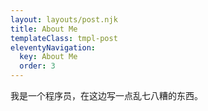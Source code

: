 ```yaml
---
layout: layouts/post.njk
title: About Me
templateClass: tmpl-post
eleventyNavigation:
  key: About Me
  order: 3
---
```


我是一个程序员，在这边写一点乱七八糟的东西。
